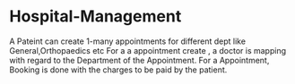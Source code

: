 # Hospital-Management
A Pateint can create 1-many appointments for different dept like General,Orthopaedics etc
For a a appointment create , a doctor is mapping with regard to the Department of the Appointment.
For a Appointment, Booking is done with the charges to be paid by the patient.

